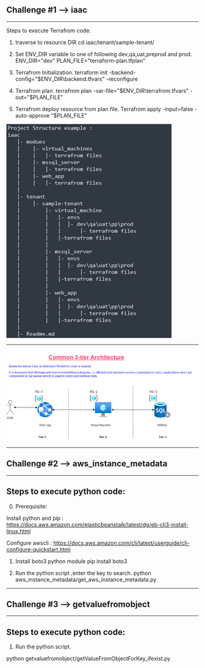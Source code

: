 

## Challenge #1 --> iaac
_____________


 Steps to execute Terrafrom code:


 1) traverse to resource DIR
cd iaac/tenant/sample-tenant/<resource>

 2)  Set ENV_DIR variable to one of following dev,qa,uat,preprod and prod.
ENV_DIR="dev"
PLAN_FILE="terraform-plan.tfplan"

 3) Terrafrom Initialization.
terraform init -backend-config="$ENV_DIR\backend.tfvars" -reconfigure

 4) Terrafrom plan.
terrafrom plan -var-file="$ENV_DIR\terrafrom.tfvars" -out="$PLAN_FILE"

 5) Terrafrom deploy resource from plan file.
Terrafrom apply -input=false -auto-approve "$PLAN_FILE"

  
  <img src="./project_structure.png">
  
___________________________________________________________________________________

   
   <img src="./3tier.png">


___________________________________________________________________________________

## Challenge #2  --> aws_instance_metadata
_____________


 Steps to execute python code:
-------------------------------

 0) Prerequisite:

Install  python and pip : https://docs.aws.amazon.com/elasticbeanstalk/latest/dg/eb-cli3-install-linux.html

Configure awscli : https://docs.aws.amazon.com/cli/latest/userguide/cli-configure-quickstart.html

 1) Install boto3 python module
pip install boto3


 2) Run the python script ,enter the key to search.
python aws_instance_metadata/get_aws_instance_metadata.py

___________________________________________________________________________________


## Challenge #3 --> getvaluefromobject
______________________________________

 Steps to execute python code:
-------------------------------

 1) Run the python script.

python getvaluefromobject/getValueFromObjectForKey_ifexist.py
